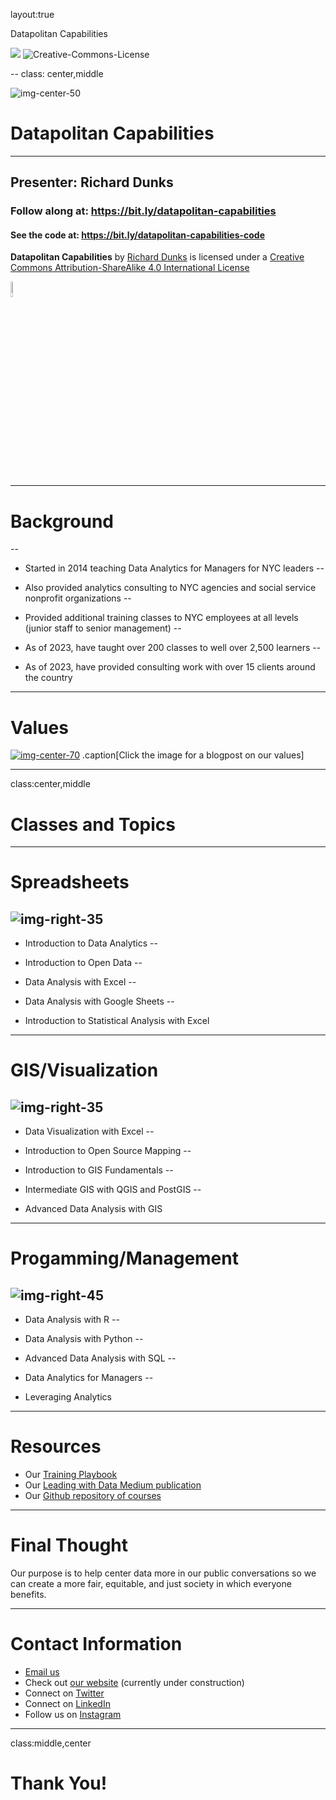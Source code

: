layout:true

<div class="header">
  
  <p class="header-text">Datapolitan Capabilities</p>
</div>
<div class="footer">
  <p class="footer-text">
    <img src="images/datapolitan-logo-01.svg" class="logo_new">
    <span xmlns:dct="http://purl.org/dc/terms/" property="dct:title">
      <img alt="Creative-Commons-License" style="border-width:0" src="https://i.creativecommons.org/l/by-sa/4.0/80x15.png" />
      </p>
</div>

--
class: center,middle

<!-- background-image: url(images/city_crop.png)
background-position: top
background-size: 700px -->


![img-center-50](images/datapolitan-logo-01.svg)

# Datapolitan Capabilities

- - -

## Presenter: Richard Dunks

### Follow along at: https://bit.ly/datapolitan-capabilities

#### See the code at: https://bit.ly/datapolitan-capabilities-code

<p class="license-text"><strong><strong>Datapolitan Capabilities</strong></strong> by <a xmlns:cc="http://creativecommons.org/ns#" href="http://www.datapolitan.com" property="cc:attributionName" rel="cc:attributionURL">Richard Dunks</a> is licensed under a <a rel="license" href="http://creativecommons.org/licenses/by-sa/4.0/">Creative Commons Attribution-ShareAlike 4.0 International License</a></p>

<a rel="license" href="http://creativecommons.org/licenses/by-sa/4.0/"><img style="border-width:0;width:8%" src="https://i.creativecommons.org/l/by-sa/4.0/80x15.png" /></a>

---

# Background
--

+ Started in 2014 teaching Data Analytics for Managers for NYC leaders
--

+ Also provided analytics consulting to NYC agencies and social service nonprofit organizations
--

+ Provided additional training classes to NYC employees at all levels (junior staff to senior management)
--

+ As of 2023, have taught over 200 classes to well over 2,500 learners
--

+ As of 2023, have provided consulting work with over 15 clients around the country

---

# Values
<a href="https://medium.com/datapolitan-training-playbook/core-values-alpha-version-127bf8017032" target="_blank">![img-center-70](images/values.jpg)</a>
.caption[Click the image for a blogpost on our values]

---
class:center,middle

# Classes and Topics

---

# Spreadsheets
![img-right-35](images/mark_stat.jpg)
--

+ Introduction to Data Analytics
--

+ Introduction to Open Data
--

+ Data Analysis with Excel
--

+ Data Analysis with Google Sheets
--

+ Introduction to Statistical Analysis with Excel

---

# GIS/Visualization
![img-right-35](images/long_shot.jpg)
--

+ Data Visualization with Excel
--

+ Introduction to Open Source Mapping
--

+ Introduction to GIS Fundamentals
--

+ Intermediate GIS with QGIS and PostGIS
--

+ Advanced Data Analysis with GIS

---

# Progamming/Management
![img-right-45](images/dam.jpg)
--

+ Data Analysis with R
--

+ Data Analysis with Python
--

+ Advanced Data Analysis with SQL
--

+ Data Analytics for Managers
--

+ Leveraging Analytics

---

# Resources
+ Our <a href="https://medium.com/datapolitan-training-playbook" target="_blank">Training Playbook</a>
+ Our <a href="https://medium.com/leading-with-data" target="_blank">Leading with Data Medium publication</a>
+ Our <a href="https://github.com/Datapolitan-Training" target="_blank">Github repository of courses</a>


---

# Final Thought

Our purpose is to help center data more in our public conversations so we can create a more fair, equitable, and just society in which everyone benefits.

---

# Contact Information
+ [Email us](mailto:training[at]datapolitan[dot]com)
+ Check out [our website](https://wwww.datapolitan.com) (currently under construction)
+ Connect on [Twitter](https://twitter.com/Datapolitan)
+ Connect on [LinkedIn](https://www.linkedin.com/company/datapolitan/)
+ Follow us on [Instagram](https://www.instagram.com/datapolitan/)

---

class:middle,center
# Thank You!

